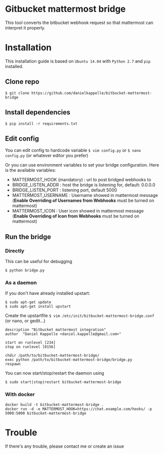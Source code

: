 # Gitbucket mattermost bridge
This tool converts the bitbucket webhook request so that mattermost can interpret it properly.

# Installation
This installation guide is based on `Ubuntu 14.04` with `Python 2.7` and `pip` installed.

## Clone repo
`$ git clone https://github.com/danielkappelle/bitbucket-mattermost-bridge`

## Install dependencies
`$ pip install -r requirements.txt`

## Edit config
You can edit config to hardcode variable
`$ vim config.py` or `$ nano config.py` (or whatever editor you prefer)

Or you can use environment variables to set your bridge configuration.
Here is the available variables:

* MATTERMOST_HOOK (mandatory) : url to post bridged webhooks to
* BRIDGE_LISTEN_ADDR : host the bridge is listening for, default: 0.0.0.0
* BRIDGE_LISTEN_PORT : listening port, default 5000
* MATTERMOST_USERNAME : Username showed in mattermost message (**Enable Overriding of Usernames from Webhooks** must be turned on mattermost)
* MATTERMOST_ICON : User icon showed in mattermost message (**Enable Overriding of Icon from Webhooks** must be turned on mattermost)

## Run the bridge
### Directly
This can be useful for debugging

`$ python bridge.py`

### As a daemon
If you don't have already installed upstart:
```
$ sudo apt-get update
$ sudo apt-get install upstart
```

Create the upstartfile
`$ vim /etc/init/bitbucket-mattermost-bridge.conf` (or nano, or gedit...)

```
description "Bitbucket mattermost integration"
author  "Daniel Kappelle <daniel.kappelle@gmail.com>"

start on runlevel [234]
stop on runlevel [0156]

chdir /path/to/bitbucket-mattermost-bridge/
exec python /path/to/bitbucket-mattermost-bridge/bridge.py
respawn
```

You can now start/stop/restart the daemon using

`$ sudo start|stop|restart bitbucket-mattermost-bridge`

### With docker

```
docker build -t bitbucket-mattermost-bridge .
docker run -d -e MATTERMOST_HOOK=https://chat.example.com/hooks/ -p 5000:5000 bitbucket-mattermost-bridge
```

# Trouble
If there's any trouble, please contact me or create an issue
